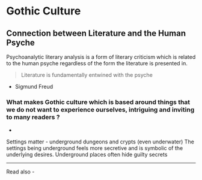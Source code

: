 # Gothic Culture

## Connection between Literature and the Human Psyche

Psychoanalytic literary analysis is a form of literary criticism which is related to the human psyche regardless of the form the literature is presented in.

> Literature is fundamentally entwined with the psyche
- Sigmund Freud





### What makes Gothic culture which is based around things that we do not want to experience ourselves, intriguing and inviting to many readers ?

-

Settings matter - underground dungeons and crypts (even underwater)
The settings being underground feels more secretive and is symbolic of the underlying desires.
Underground places often hide guilty secrets






---
Read also - 